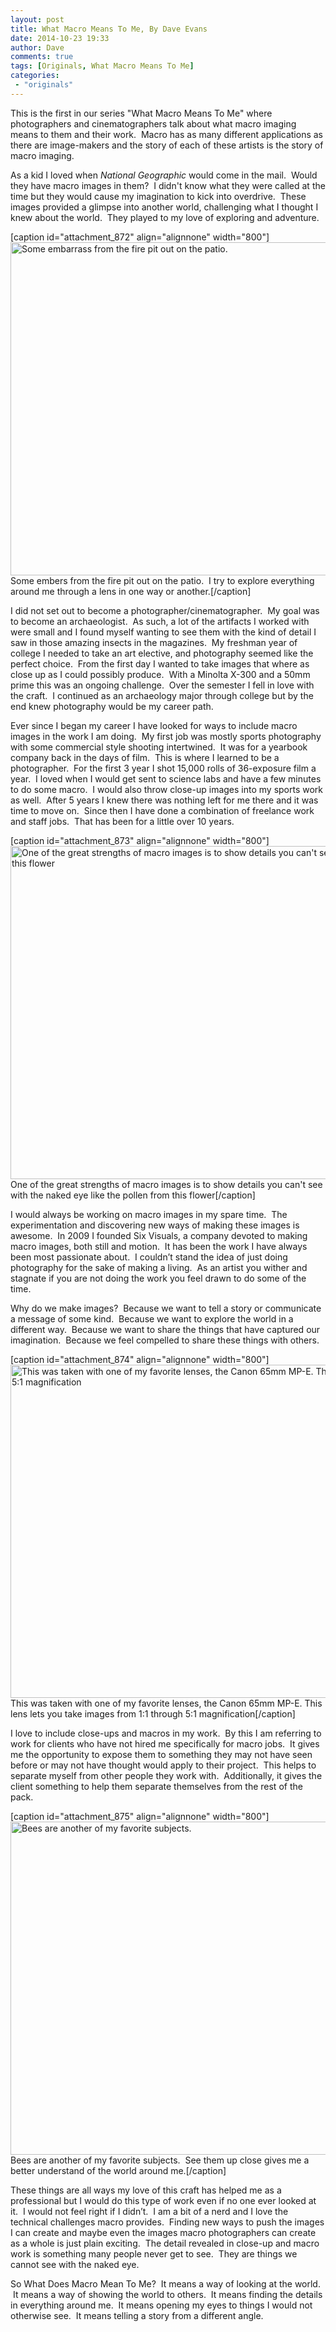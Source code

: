 ```yaml
---
layout: post
title: What Macro Means To Me, By Dave Evans
date: 2014-10-23 19:33
author: Dave
comments: true
tags: [Originals, What Macro Means To Me]
categories:
 - "originals"
---
```

This is the first in our series "What Macro Means To Me" where photographers and cinematographers talk about what macro imaging means to them and their work.  Macro has as many different applications as there are image-makers and the story of each of these artists is the story of macro imaging.

As a kid I loved when <em>National Geographic</em> would come in the mail.  Would they have macro images in them?  I didn't know what they were called at the time but they would cause my imagination to kick into overdrive.  These images provided a glimpse into another world, challenging what I thought I knew about the world.  They played to my love of exploring and adventure.

[caption id="attachment_872" align="alignnone" width="800"]<a href="http://thecloseupproject.com/wp-content/uploads/2014/10/SV72174.jpg"><img class="size-full wp-image-872" alt="Some embarrass from the fire pit out on the patio." src="http://thecloseupproject.com/wp-content/uploads/2014/10/SV72174.jpg" width="800" height="533" /></a> Some embers from the fire pit out on the patio.  I try to explore everything around me through a lens in one way or another.[/caption]

I did not set out to become a photographer/cinematographer.  My goal was to become an archaeologist.  As such, a lot of the artifacts I worked with were small and I found myself wanting to see them with the kind of detail I saw in those amazing insects in the magazines.  My freshman year of college I needed to take an art elective, and photography seemed like the perfect choice.  From the first day I wanted to take images that where as close up as I could possibly produce.  With a Minolta X-300 and a 50mm prime this was an ongoing challenge.  Over the semester I fell in love with the craft.  I continued as an archaeology major through college but by the end knew photography would be my career path.

Ever since I began my career I have looked for ways to include macro images in the work I am doing.  My first job was mostly sports photography with some commercial style shooting intertwined.  It was for a yearbook company back in the days of film.  This is where I learned to be a photographer.  For the first 3 year I shot 15,000 rolls of 36-exposure film a year.  I loved when I would get sent to science labs and have a few minutes to do some macro.  I would also throw close-up images into my sports work as well.  After 5 years I knew there was nothing left for me there and it was time to move on.  Since then I have done a combination of freelance work and staff jobs.  That has been for a little over 10 years.

[caption id="attachment_873" align="alignnone" width="800"]<a href="http://thecloseupproject.com/wp-content/uploads/2014/10/SV74893.jpg"><img class="size-full wp-image-873" alt="One of the great strengths of macro images is to show details you can't see with the naked eye like the pollen from this flower " src="http://thecloseupproject.com/wp-content/uploads/2014/10/SV74893.jpg" width="800" height="533" /></a> One of the great strengths of macro images is to show details you can't see with the naked eye like the pollen from this flower[/caption]

I would always be working on macro images in my spare time.  The experimentation and discovering new ways of making these images is awesome.  In 2009 I founded Six Visuals, a company devoted to making macro images, both still and motion.  It has been the work I have always been most passionate about.  I couldn’t stand the idea of just doing photography for the sake of making a living.  As an artist you wither and stagnate if you are not doing the work you feel drawn to do some of the time.

Why do we make images?  Because we want to tell a story or communicate a message of some kind.  Because we want to explore the world in a different way.  Because we want to share the things that have captured our imagination.  Because we feel compelled to share these things with others.

[caption id="attachment_874" align="alignnone" width="800"]<a href="http://thecloseupproject.com/wp-content/uploads/2014/10/SV79599.jpg"><img class="size-full wp-image-874" alt="This was taken with one of my favorite lenses, the Canon 65mm MP-E.  This lens lets you take images from 1:1 through 5:1 magnification" src="http://thecloseupproject.com/wp-content/uploads/2014/10/SV79599.jpg" width="800" height="533" /></a> This was taken with one of my favorite lenses, the Canon 65mm MP-E. This lens lets you take images from 1:1 through 5:1 magnification[/caption]

I love to include close-ups and macros in my work.  By this I am referring to work for clients who have not hired me specifically for macro jobs.  It gives me the opportunity to expose them to something they may not have seen before or may not have thought would apply to their project.  This helps to separate myself from other people they work with.  Additionally, it gives the client something to help them separate themselves from the rest of the pack.

[caption id="attachment_875" align="alignnone" width="800"]<a href="http://thecloseupproject.com/wp-content/uploads/2014/10/IMG_3606.jpg"><img class="size-full wp-image-875" alt="Bees are another of my favorite subjects. " src="http://thecloseupproject.com/wp-content/uploads/2014/10/IMG_3606.jpg" width="800" height="533" /></a> Bees are another of my favorite subjects.  See them up close gives me a better understand of the world around me.[/caption]

These things are all ways my love of this craft has helped me as a professional but I would do this type of work even if no one ever looked at it.  I would not feel right if I didn’t.  I am a bit of a nerd and I love the technical challenges macro provides.  Finding new ways to push the images I can create and maybe even the images macro photographers can create as a whole is just plain exciting.  The detail revealed in close-up and macro work is something many people never get to see.  They are things we cannot see with the naked eye.

So What Does Macro Mean To Me?  It means a way of looking at the world.  It means a way of showing the world to others.  It means finding the details in everything around me.  It means opening my eyes to things I would not otherwise see.  It means telling a story from a different angle.

&nbsp;
